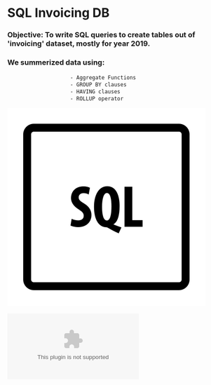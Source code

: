# SQL Invoicing DB

### Objective: To write SQL queries to create tables out of 'invoicing' dataset, mostly for year 2019.

### We summerized data using:
                        - Aggregate Functions
                        - GROUP BY clauses
                        - HAVING clauses
                        - ROLLUP operator

![SQL Icon](https://github.com/Naarestan/SQL_Invoicing_DB/blob/main/sql.png)


![Table](https://github.com/Naarestan/SQL_Invoicing_DB/blob/main/Paid_more_than_%24100_in_VA_State.sql.csv)

